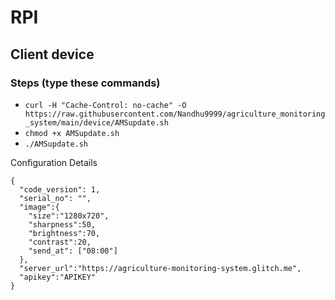 # RPI
## Client device

### Steps (type these commands)
  - `curl -H "Cache-Control: no-cache" -O https://raw.githubusercontent.com/Nandhu9999/agriculture_monitoring_system/main/device/AMSupdate.sh`
  - `chmod +x AMSupdate.sh`
  - `./AMSupdate.sh`
  
Configuration Details
```
{
  "code_version": 1,
  "serial_no": "",
  "image":{
    "size":"1280x720",
    "sharpness":50,
    "brightness":70,
    "contrast":20,
    "send_at": ["08:00"]
  },
  "server_url":"https://agriculture-monitoring-system.glitch.me",
  "apikey":"APIKEY"
}
```

